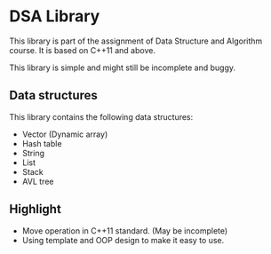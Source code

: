 # DSA Library

This library is part of the assignment of Data Structure and Algorithm course.
It is based on C++11 and above.

This library is simple and might still be incomplete and buggy.

## Data structures

This library contains the following data structures:

* Vector (Dynamic array)
* Hash table
* String
* List
* Stack
* AVL tree

## Highlight

* Move operation in C++11 standard. (May be incomplete)
* Using template and OOP design to make it easy to use.

